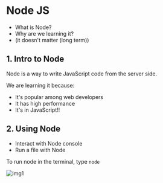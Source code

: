 # Node JS

- What is Node?
- Why are we learning it?
- (it doesn't matter (long term))

## 1. Intro to Node

Node is a way to write JavaScript code from the server side.

We are learning it because:
- It's popular among web developers
- It has high performance
- It's in JavaScript!!

## 2. Using Node

- Interact with Node console
- Run a file with Node

To run node in the terminal, type `node`

![img1](temp)